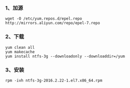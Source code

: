 
### 1、加源
```
wget -O /etc/yum.repos.d/epel.repo http://mirrors.aliyun.com/repo/epel-7.repo
```

### 2、下载
```
yum clean all
yum makecache
yum install ntfs-3g --downloadonly --downloaddir=/yum
```

### 3、安装
```
rpm -ivh ntfs-3g-2016.2.22-1.el7.x86_64.rpm
```

